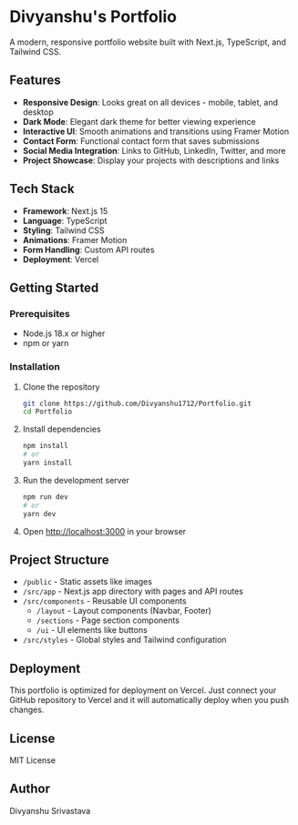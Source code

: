 # Divyanshu's Portfolio

A modern, responsive portfolio website built with Next.js, TypeScript, and Tailwind CSS.

## Features

- **Responsive Design**: Looks great on all devices - mobile, tablet, and desktop
- **Dark Mode**: Elegant dark theme for better viewing experience
- **Interactive UI**: Smooth animations and transitions using Framer Motion
- **Contact Form**: Functional contact form that saves submissions
- **Social Media Integration**: Links to GitHub, LinkedIn, Twitter, and more
- **Project Showcase**: Display your projects with descriptions and links

## Tech Stack

- **Framework**: Next.js 15
- **Language**: TypeScript
- **Styling**: Tailwind CSS
- **Animations**: Framer Motion
- **Form Handling**: Custom API routes
- **Deployment**: Vercel

## Getting Started

### Prerequisites

- Node.js 18.x or higher
- npm or yarn

### Installation

1. Clone the repository
   ```bash
   git clone https://github.com/Divyanshu1712/Portfolio.git
   cd Portfolio
   ```

2. Install dependencies
   ```bash
   npm install
   # or
   yarn install
   ```

3. Run the development server
   ```bash
   npm run dev
   # or
   yarn dev
   ```

4. Open [http://localhost:3000](http://localhost:3000) in your browser

## Project Structure

- `/public` - Static assets like images
- `/src/app` - Next.js app directory with pages and API routes
- `/src/components` - Reusable UI components
  - `/layout` - Layout components (Navbar, Footer)
  - `/sections` - Page section components
  - `/ui` - UI elements like buttons
- `/src/styles` - Global styles and Tailwind configuration

## Deployment

This portfolio is optimized for deployment on Vercel. Just connect your GitHub repository to Vercel and it will automatically deploy when you push changes.

## License

MIT License

## Author

Divyanshu Srivastava 